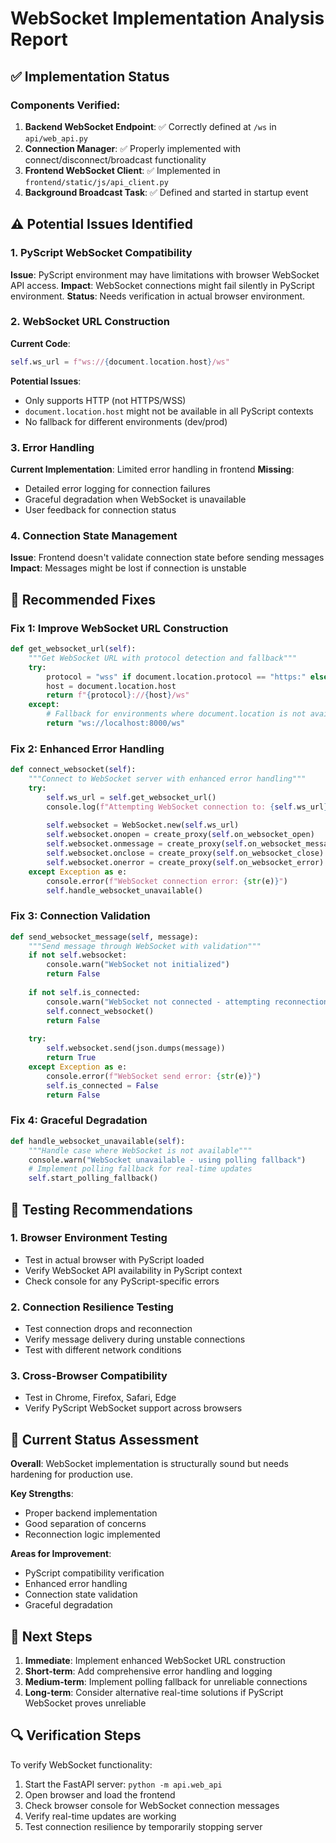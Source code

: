 # WebSocket Implementation Analysis Report

## ✅ Implementation Status

### Components Verified:
1. **Backend WebSocket Endpoint**: ✅ Correctly defined at `/ws` in `api/web_api.py`
2. **Connection Manager**: ✅ Properly implemented with connect/disconnect/broadcast functionality
3. **Frontend WebSocket Client**: ✅ Implemented in `frontend/static/js/api_client.py`
4. **Background Broadcast Task**: ✅ Defined and started in startup event

## ⚠️ Potential Issues Identified

### 1. PyScript WebSocket Compatibility
**Issue**: PyScript environment may have limitations with browser WebSocket API access.
**Impact**: WebSocket connections might fail silently in PyScript environment.
**Status**: Needs verification in actual browser environment.

### 2. WebSocket URL Construction
**Current Code**:
```python
self.ws_url = f"ws://{document.location.host}/ws"
```

**Potential Issues**:
- Only supports HTTP (not HTTPS/WSS)
- `document.location.host` might not be available in all PyScript contexts
- No fallback for different environments (dev/prod)

### 3. Error Handling
**Current Implementation**: Limited error handling in frontend
**Missing**:
- Detailed error logging for connection failures
- Graceful degradation when WebSocket is unavailable
- User feedback for connection status

### 4. Connection State Management
**Issue**: Frontend doesn't validate connection state before sending messages
**Impact**: Messages might be lost if connection is unstable

## 🔧 Recommended Fixes

### Fix 1: Improve WebSocket URL Construction
```python
def get_websocket_url(self):
    """Get WebSocket URL with protocol detection and fallback"""
    try:
        protocol = "wss" if document.location.protocol == "https:" else "ws"
        host = document.location.host
        return f"{protocol}://{host}/ws"
    except:
        # Fallback for environments where document.location is not available
        return "ws://localhost:8000/ws"
```

### Fix 2: Enhanced Error Handling
```python
def connect_websocket(self):
    """Connect to WebSocket server with enhanced error handling"""
    try:
        self.ws_url = self.get_websocket_url()
        console.log(f"Attempting WebSocket connection to: {self.ws_url}")
        
        self.websocket = WebSocket.new(self.ws_url)
        self.websocket.onopen = create_proxy(self.on_websocket_open)
        self.websocket.onmessage = create_proxy(self.on_websocket_message)
        self.websocket.onclose = create_proxy(self.on_websocket_close)
        self.websocket.onerror = create_proxy(self.on_websocket_error)
    except Exception as e:
        console.error(f"WebSocket connection error: {str(e)}")
        self.handle_websocket_unavailable()
```

### Fix 3: Connection Validation
```python
def send_websocket_message(self, message):
    """Send message through WebSocket with validation"""
    if not self.websocket:
        console.warn("WebSocket not initialized")
        return False
        
    if not self.is_connected:
        console.warn("WebSocket not connected - attempting reconnection")
        self.connect_websocket()
        return False
        
    try:
        self.websocket.send(json.dumps(message))
        return True
    except Exception as e:
        console.error(f"WebSocket send error: {str(e)}")
        self.is_connected = False
        return False
```

### Fix 4: Graceful Degradation
```python
def handle_websocket_unavailable(self):
    """Handle case where WebSocket is not available"""
    console.warn("WebSocket unavailable - using polling fallback")
    # Implement polling fallback for real-time updates
    self.start_polling_fallback()
```

## 🧪 Testing Recommendations

### 1. Browser Environment Testing
- Test in actual browser with PyScript loaded
- Verify WebSocket API availability in PyScript context
- Check console for any PyScript-specific errors

### 2. Connection Resilience Testing
- Test connection drops and reconnection
- Verify message delivery during unstable connections
- Test with different network conditions

### 3. Cross-Browser Compatibility
- Test in Chrome, Firefox, Safari, Edge
- Verify PyScript WebSocket support across browsers

## 🎯 Current Status Assessment

**Overall**: WebSocket implementation is structurally sound but needs hardening for production use.

**Key Strengths**:
- Proper backend implementation
- Good separation of concerns
- Reconnection logic implemented

**Areas for Improvement**:
- PyScript compatibility verification
- Enhanced error handling
- Connection state validation
- Graceful degradation

## 📝 Next Steps

1. **Immediate**: Implement enhanced WebSocket URL construction
2. **Short-term**: Add comprehensive error handling and logging
3. **Medium-term**: Implement polling fallback for unreliable connections  
4. **Long-term**: Consider alternative real-time solutions if PyScript WebSocket proves unreliable

## 🔍 Verification Steps

To verify WebSocket functionality:

1. Start the FastAPI server: `python -m api.web_api`
2. Open browser and load the frontend
3. Check browser console for WebSocket connection messages
4. Verify real-time updates are working
5. Test connection resilience by temporarily stopping server